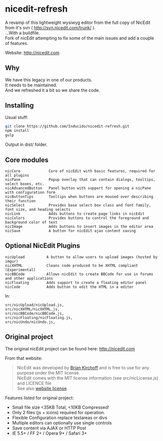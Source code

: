 nicedit-refresh
================

A revamp of this lightweight wysiwyg editor from the full copy of NicEdit from it's svn ( http://svn.nicedit.com/trunk/ ).  
...With a buildfile.  
Fork of nicEdit attempting to fix some of the main issues and add a couple of features.

Website: http://nicedit.com


## Why

We have this legacy in one of our products.  
It needs to be maintained.  
And we refreshed it a bit so we share the code.


## Installing

Usual stuff:

``` bash
git clone https://github.com/Inducido/nicedit-refresh.git
npm install
gulp
```

Output in dist/ folder.


## Core modules

```
nicCore             Core of nicEdit with basic features, required for all plugins
nicPane             Popup overlay that can contain dialogs, tooltips, select boxes, etc.
nicAdvancedButton   Panel button with support for opening a nicPane with configuration form
nicButtonTips       Tooltips when buttons are moused over describing their function
nicSelect           Provides base select box class and font family, font size, and heading selects
nicLink             Adds buttons to create page links in nicEdit
nicColors           Provides buttons to control the foreground and background color of text
nicImage            Adds buttons to insert images in the editor area
nicSave             A button for nicEdit ajax content saving
```
   

## Optional NicEdit Plugins

```
nicUpload          A button to allow users to upload images (hosted by imgur)
nicXHTML           Cleans code produced to be XHTML compliant (Experimental)
nicBBCode          Allows nicEdit to create BBCode for use in forums and other applications
nicFloating        Adds support to create a floating editor panel
nicCode            Adds button to edit the HTML in a editor
```

In:

```
src/nicUpload/nicUpload.js,
src/nicXHTML/nicXHTML.js,
src/nicBBCode/nicBBCode.js,
src/nicFloating/nicFloating.js,     
src/nicUndo/nicUndo.js,
```

## Original project
The original nicEdit project can be found here: http://nicedit.com

From that website:
> NicEdit was developed by [Brian Kirchoff](http://bkirchoff.com/) and is free to use for any purpose under the MIT license.  
> NicEdit comes with the MIT license information (see src/nicLicense.js) and LICENCE file  
> See also [website license](http://nicedit.com/license.php).


Features listed for original project:

* Small file size <35KB Total, <10KB Compressed!
* Only 2 files (js + icons) required for operation.
* Flexible Configuration replace textareas or divs
* Multiple editors can optionally use single controls
* Save content via AJAX or HTTP Post
* IE 5.5+ / FF 2+ / Opera 9+ / Safari 3+

